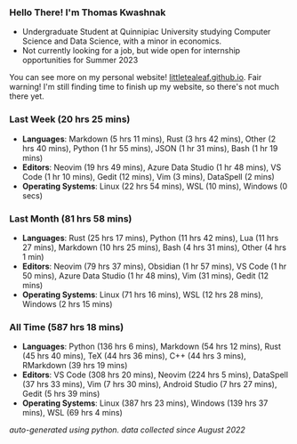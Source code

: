 
### Hello There! I'm Thomas Kwashnak

- Undergraduate Student at Quinnipiac University studying Computer Science and Data Science, with a minor in economics.
- Not currently looking for a job, but wide open for internship opportunities for Summer 2023

You can see more on my personal website! [littletealeaf.github.io](https://littletealeaf.github.io). Fair warning! I'm still finding time to finish up my website, so there's not much there yet.

### Last Week (20 hrs 25 mins)
- **Languages**: Markdown (5 hrs 11 mins), Rust (3 hrs 42 mins), Other (2 hrs 40 mins), Python (1 hr 55 mins), JSON (1 hr 31 mins), Bash (1 hr 19 mins)
- **Editors**: Neovim (19 hrs 49 mins), Azure Data Studio (1 hr 48 mins), VS Code (1 hr 10 mins), Gedit (12 mins), Vim (3 mins), DataSpell (2 mins)
- **Operating Systems**: Linux (22 hrs 54 mins), WSL (10 mins), Windows (0 secs)
    
### Last Month (81 hrs 58 mins)
- **Languages**: Rust (25 hrs 17 mins), Python (11 hrs 42 mins), Lua (11 hrs 27 mins), Markdown (10 hrs 25 mins), Bash (4 hrs 31 mins), Other (4 hrs 1 min)
- **Editors**: Neovim (79 hrs 37 mins), Obsidian (1 hr 57 mins), VS Code (1 hr 50 mins), Azure Data Studio (1 hr 48 mins), Vim (31 mins), Gedit (12 mins)
- **Operating Systems**: Linux (71 hrs 16 mins), WSL (12 hrs 28 mins), Windows (2 hrs 15 mins)
    
### All Time (587 hrs 18 mins)
- **Languages**: Python (136 hrs 6 mins), Markdown (54 hrs 12 mins), Rust (45 hrs 40 mins), TeX (44 hrs 36 mins), C++ (44 hrs 3 mins), RMarkdown (39 hrs 19 mins)
- **Editors**: VS Code (308 hrs 20 mins), Neovim (224 hrs 5 mins), DataSpell (37 hrs 33 mins), Vim (7 hrs 30 mins), Android Studio (7 hrs 27 mins), Gedit (5 hrs 39 mins)
- **Operating Systems**: Linux (387 hrs 23 mins), Windows (139 hrs 37 mins), WSL (69 hrs 4 mins)
    

*auto-generated using python. data collected since August 2022*
